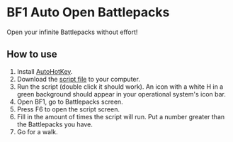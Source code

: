 # BF1 Auto Open Battlepacks

Open your infinite Battlepacks without effort!


## How to use

1. Install [AutoHotKey](https://www.autohotkey.com/).
2. Download the [script file](https://gitlab.com/paulochf/bf1_auto_open_battlepacks/-/raw/master/opener.ahk) to your computer.
3. Run the script (double click it should work). An icon with a white H in a green background should appear in your operational system's icon bar.
4. Open BF1, go to Battlepacks screen.
5. Press F6 to open the script screen.
6. Fill in the amount of times the script will run. Put a number greater than the Battlepacks you have.
7. Go for a walk.
